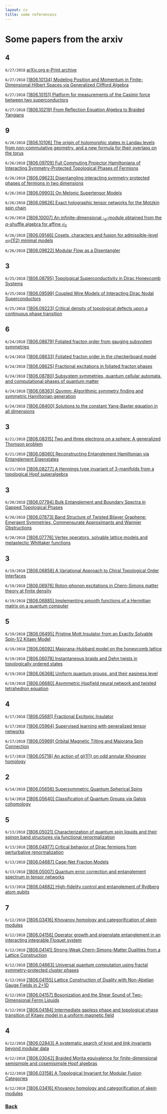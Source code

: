```yaml
---
layout: cv
title: some referencess
---
```


# Some papers from the arxiv

## 4 
`6/27/2018` 
 [arXiv.org e-Print archive](https://arxiv.org/) 
 

`6/27/2018` 
 [[1806.10134] Modeling Position and Momentum in Finite-Dimensional Hilbert Spaces via Generalized Clifford Algebra](https://arxiv.org/abs/1806.10134) 
 

`6/27/2018` 
 [[1806.10151] Platform for measurements of the Casimir force between two superconductors](https://arxiv.org/abs/1806.10151) 
 

`6/27/2018` 
 [[1806.10219] From Reflection Equation Algebra to Braided Yangians](https://arxiv.org/abs/1806.10219) 
 

## 9 
`6/26/2018` 
 [[1806.10106] The origin of holomorphic states in Landau levels from non-commutative geometry, and a new formula for their overlaps on the torus](https://arxiv.org/abs/1806.10106) 
 

`6/26/2018` 
 [[1806.09709] Full Commuting Projector Hamiltonians of Interacting Symmetry-Protected Topological Phases of Fermions](https://arxiv.org/abs/1806.09709) 
 

`6/26/2018` 
 [[1806.09623] Disentangling interacting symmetry protected phases of fermions in two dimensions](https://arxiv.org/abs/1806.09623) 
 

`6/26/2018` 
 [[1806.09903] On Melonic Supertensor Models](https://arxiv.org/abs/1806.09903) 
 

`6/26/2018` 
 [[1806.09626] Exact holographic tensor networks for the Motzkin spin chain](https://arxiv.org/abs/1806.09626) 
 

`6/26/2018` 
 [[1806.10007] An infinite-dimensional $\square_q$-module obtained from the $q$-shuffle algebra for affine $\mathfrak{sl}_2$](https://arxiv.org/abs/1806.10007) 
 

`6/26/2018` 
 [[1806.09146] Cosets, characters and fusion for admissible-level $\mathfrak{osp}(1 \vert 2)$ minimal models](https://arxiv.org/abs/1806.09146) 
 

`6/26/2018` 
 [[1806.09622] Modular Flow as a Disentangler](https://arxiv.org/abs/1806.09622) 
 

## 3 
`6/25/2018` 
 [[1806.08795] Topological Superconductivity in Dirac Honeycomb Systems](https://arxiv.org/abs/1806.08795) 
 

`6/25/2018` 
 [[1806.09599] Coupled Wire Models of Interacting Dirac Nodal Superconductors](https://arxiv.org/abs/1806.09599) 
 

`6/25/2018` 
 [[1806.09223] Critical density of topological defects upon a continuous phase transition](https://arxiv.org/abs/1806.09223) 
 

## 6 
`6/24/2018` 
 [[1806.08679] Foliated fracton order from gauging subsystem symmetries](https://arxiv.org/abs/1806.08679) 
 

`6/24/2018` 
 [[1806.08633] Foliated fracton order in the checkerboard model](https://arxiv.org/abs/1806.08633) 
 

`6/24/2018` 
 [[1806.08625] Fractional excitations in foliated fracton phases](https://arxiv.org/abs/1806.08625) 
 

`6/24/2018` 
 [[1806.08780] Subsystem symmetries, quantum cellular automata, and computational phases of quantum matter](https://arxiv.org/abs/1806.08780) 
 

`6/24/2018` 
 [[1806.08363] Qsymm: Algorithmic symmetry finding and symmetric Hamiltonian generation](https://arxiv.org/abs/1806.08363) 
 

`6/24/2018` 
 [[1806.08400] Solutions to the constant Yang-Baxter equation in all dimensions](https://arxiv.org/abs/1806.08400) 
 

## 3 
`6/21/2018` 
 [[1806.08315] Two and three electrons on a sphere: A generalized Thomson problem](https://arxiv.org/abs/1806.08315) 
 

`6/21/2018` 
 [[1806.08060] Reconstructing Entanglement Hamiltonian via Entanglement Eigenstates](https://arxiv.org/abs/1806.08060) 
 

`6/21/2018` 
 [[1806.08277] A Hennings type invariant of $3$-manifolds from a topological Hopf superalgebra](https://arxiv.org/abs/1806.08277) 
 

## 3 
`6/20/2018` 
 [[1806.07794] Bulk Entanglement and Boundary Spectra in Gapped Topological Phases](https://arxiv.org/abs/1806.07794) 
 

`6/20/2018` 
 [[1806.07873] Band Structure of Twisted Bilayer Graphene: Emergent Symmetries, Commensurate Approximants and Wannier Obstructions](https://arxiv.org/abs/1806.07873) 
 

`6/20/2018` 
 [[1806.07776] Vertex operators, solvable lattice models and metaplectic Whittaker functions](https://arxiv.org/abs/1806.07776) 
 

## 3 
`6/19/2018` 
 [[1806.06858] A Variational Approach to Chiral Topological Order Interfaces](https://arxiv.org/abs/1806.06858) 
 

`6/19/2018` 
 [[1806.06976] Roton-phonon excitations in Chern-Simons matter theory at finite density](https://arxiv.org/abs/1806.06976) 
 

`6/19/2018` 
 [[1806.06885] Implementing smooth functions of a Hermitian matrix on a quantum computer](https://arxiv.org/abs/1806.06885) 
 

## 5 
`6/19/2018` 
 [[1806.06495] Pristine Mott Insulator from an Exactly Solvable Spin-1/2 Kitaev Model](https://arxiv.org/abs/1806.06495) 
 

`6/19/2018` 
 [[1806.06092] Majorana-Hubbard model on the honeycomb lattice](https://arxiv.org/abs/1806.06092) 
 

`6/19/2018` 
 [[1806.06078] Instantaneous braids and Dehn twists in topologically ordered states](https://arxiv.org/abs/1806.06078) 
 

`6/19/2018` 
 [[1806.06368] Uniform quantum groups, and their easiness level](https://arxiv.org/abs/1806.06368) 
 

`6/19/2018` 
 [[1806.06680] Asymmetric Hopfield neural network and twisted tetrahedron equation](https://arxiv.org/abs/1806.06680) 
 

## 4 
`6/17/2018` 
 [[1806.05681] Fractional Excitonic Insulator](https://arxiv.org/abs/1806.05681) 
 

`6/17/2018` 
 [[1806.05964] Supervised learning with generalized tensor networks](https://arxiv.org/abs/1806.05964) 
 

`6/17/2018` 
 [[1806.05969] Orbital Magnetic Tilting and Majorana Spin Connection](https://arxiv.org/abs/1806.05969) 
 

`6/17/2018` 
 [[1806.05718] An action of gl(1|1) on odd annular Khovanov homology](https://arxiv.org/abs/1806.05718) 
 
 
## 2 
`6/14/2018` 
 [[1806.05656] Supersymmetric Quantum Spherical Spins](https://arxiv.org/abs/1806.05656) 
 

`6/14/2018` 
 [[1806.05640] Classification of Quantum Groups via Galois cohomology](https://arxiv.org/abs/1806.05640) 
 

## 5 
`6/13/2018` 
 [[1806.05021] Characterization of quantum spin liquids and their spinon band structures via functional renormalization](https://arxiv.org/abs/1806.05021) 
 

`6/13/2018` 
 [[1806.04977] Critical behavior of Dirac fermions from perturbative renormalization](https://arxiv.org/abs/1806.04977) 
 

`6/13/2018` 
 [[1806.04687] Cage-Net Fracton Models](https://arxiv.org/abs/1806.04687) 
 

`6/13/2018` 
 [[1806.05007] Quantum error correction and entanglement spectrum in tensor networks](https://arxiv.org/abs/1806.05007) 
 

`6/13/2018` 
 [[1806.04682] High-fidelity control and entanglement of Rydberg atom qubits](https://arxiv.org/abs/1806.04682) 
 

## 7 
`6/12/2018` 
 [[1806.03416] Khovanov homology and categorification of skein modules](https://arxiv.org/abs/1806.03416) 
 

`6/12/2018` 
 [[1806.04156] Operator growth and eigenstate entanglement in an interacting integrable Floquet system](https://arxiv.org/abs/1806.04156) 
 

`6/12/2018` 
 [[1806.04141] Strong-Weak Chern-Simons-Matter Dualities from a Lattice Construction](https://arxiv.org/abs/1806.04141) 
 

`6/12/2018` 
 [[1806.04663] Universal quantum computation using fractal symmetry-protected cluster phases](https://arxiv.org/abs/1806.04663) 
 

`6/12/2018` 
 [[1806.04155] Lattice Construction of Duality with Non-Abelian Gauge Fields in 2+1D](https://arxiv.org/abs/1806.04155) 
 

`6/12/2018` 
 [[1806.04157] Bosonization and the Shear Sound of Two-Dimensional Fermi Liquids](https://arxiv.org/abs/1806.04157) 
 

`6/12/2018` 
 [[1806.04184] Intermediate gapless phase and topological phase transition of Kitaev model in a uniform magnetic field](https://arxiv.org/abs/1806.04184) 
 

## 4 
`6/12/2018` 
 [[1806.02843] A systematic search of knot and link invariants beyond modular data](https://arxiv.org/abs/1806.02843) 
 

`6/12/2018` 
 [[1806.03042] Braided Morita equivalence for finite-dimensional semisimple and cosemisimple Hopf algebras](https://arxiv.org/abs/1806.03042) 
 

`6/12/2018` 
 [[1806.03158] A Topological Invariant for Modular Fusion Categories](https://arxiv.org/abs/1806.03158) 
 

`6/12/2018` 
 [[1806.03416] Khovanov homology and categorification of skein modules](https://arxiv.org/abs/1806.03416) 
 
 
### [Back](./)
